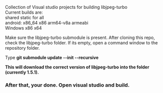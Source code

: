 Collection of Visual studio projects for building libjpeg-turbo  <br/>
Current builds are: <br/>
shared static for all <br/>
android: x86_64 x86 arm64-v8a armeabi <br/>
Windows x86 x64 <br/>
<p>Make sure the libjpeg-turbo submodule is present. After cloning this repo, check the libjpeg-turbo folder. If its empty, open a command window to the repository folder.</p>
<p>Type <b>git submodule update --init --recursive<b/></p>
<p>This will download the correct version of libjpeg-turbo into the folder (currently 1.5.1).</p>
<h3>After that, your done. Open visual studio and build.</h3>

